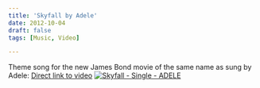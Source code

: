 ```yaml
---
title: 'Skyfall by Adele'
date: 2012-10-04
draft: false
tags: [Music, Video]

---
```


Theme song for the new James Bond movie of the same name as sung by Adele: [Direct link to video](http://youtu.be/7HKoqNJtMTQ) [![Skyfall - Single - ADELE](http://r.mzstatic.com/images/web/linkmaker/badge_itunes-lrg.gif)](http://target.georiot.com/Proxy.ashx?grid=9646&id=6PFrOqNV4B8&offerid=162397&type=3&subid=0&tmpid=3664&RD_PARM1=http%253A%252F%252Fitunes.apple.com%252Fca%252Falbum%252Fskyfall-single%252Fid566329264%253Fuo%253D4%2526partnerId%253D30)